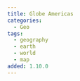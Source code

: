 ```yaml
---
title: Globe Americas
categories:
  - Geo
tags:
  - geography
  - earth
  - world
  - map
added: 1.10.0
---
```

